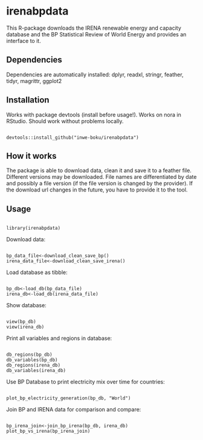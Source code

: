 # irenabpdata

This R-package downloads the IRENA renewable energy and capacity database and the BP Statistical Review of World Energy and provides an interface to it.

## Dependencies
Dependencies are automatically installed:
dplyr, readxl, stringr, feather, tidyr, magrittr, ggplot2

## Installation
Works with package devtools (install before usage!). Works on nora in RStudio. Should work without problems locally.
<pre><code>
devtools::install_github("inwe-boku/irenabpdata")
</code></pre>

## How it works
The package is able to download data, clean it and save it to a feather file.
Different versions may be downloaded. File names are differentiated by date and possibly a file version (if the file version is changed by the provider).
If the download url changes in the future, you have to provide it to the tool.

## Usage
<pre><code>
library(irenabpdata)
</code></pre>

Download data: 

<pre><code>
bp_data_file<-download_clean_save_bp()
irena_data_file<-download_clean_save_irena()
</code></pre>

Load database as tibble:

<pre><code>
bp_db<-load_db(bp_data_file)
irena_db<-load_db(irena_data_file)
</code></pre>

Show database:
<pre><code>
view(bp_db)
view(irena_db)
</pre></code>

Print all variables and regions in database:

<pre><code>
db_regions(bp_db)
db_variables(bp_db)
db_regions(irena_db)
db_variables(irena_db)
</code></pre>

Use BP Database to print electricity mix over time for countries:
<pre><code>
plot_bp_electricity_generation(bp_db, "World")
</code></pre>

Join BP and IRENA data for comparison and compare:
<pre><code>
bp_irena_join<-join_bp_irena(bp_db, irena_db)
plot_bp_vs_irena(bp_irena_join)
</code></pre>







